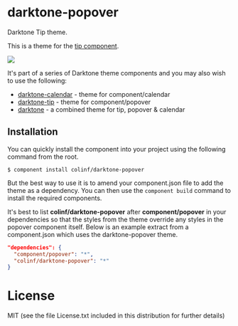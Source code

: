 
# darktone-popover

  Darktone Tip theme.

  This is a theme for the [tip component](https://github.com/component/popover).

  ![](http://f.cl.ly/items/2s0E2l1y3i1o1a1x0z3p/Screen%20Shot%202012-10-30%20at%2012.27.44.png)

  It's part of a series of Darktone theme components and you may also wish to use the following:

  * [darktone-calendar](https://github.com/colinf/darktone-calendar) - theme for component/calendar
  * [darktone-tip](https://github.com/colinf/darktone-tip) - theme for component/popover
  * [darktone](https://github.com/colinf/darktone) - a combined theme for tip, popover & calendar

## Installation

You can quickly install the component into your project using the following command from the root.
```
$ component install colinf/darktone-popover
```
But the best way to use it is to amend your component.json file to add the theme as a dependency. You can then use the `component build` command to install the required components.

It's best to list **colinf/darktone-popover** after **component/popover** in your dependencies so that the styles from the theme override any styles in the popover component itself. Below is an example extract from a component.json which uses the darktone-popover theme.

```json
"dependencies": {
  "component/popover": "*",
  "colinf/darktone-popover": "*"
}
```
# License

  MIT (see the file License.txt included in this distribution for further details)
